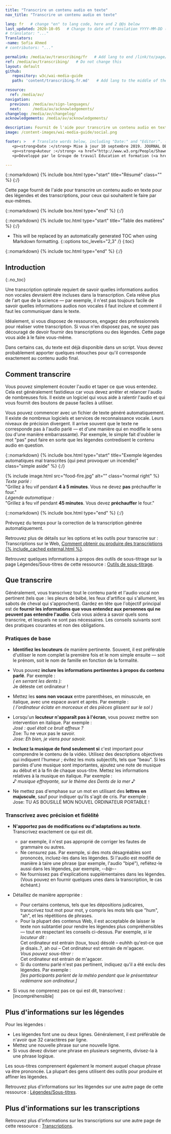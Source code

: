 ```yaml
---
title: "Transcrire un contenu audio en texte"
nav_title: "Transcrire un contenu audio en texte"

lang: fr   # change "en" to lang code, here and 2 @@s below
last_updated: 2020-10-05   # Change to date of translation YYYY-MM-DD (month in middle)
# translator: "..."
Translators:
-name: Sofia Ahmed
# contributors: "..."

permalink: /media/av/transcribing/fr   # Add lang to end /link/to/page/@@
ref: /media/av/transcribing/   # Do not change this
layout: default
github:
   repository: w3c/wai-media-guide
   path: 'content/transcribing.fr.md'   # Add lang to the middle of the filename, e.g., index.@@.md

resource:
  ref: /media/av/
navigation:
  previous: /media/av/sign-languages/
  next:     /media/av/acknowledgements/
changelog: /media/av/changelog/
acknowledgements: /media/av/acknowledgements/

description: Fournit de l'aide pour transcrire un contenu audio en texte -- pour créer des légendes et des transcriptions pour l'accessibilité des contenus multimédia audios et vidéos.
image: /content-images/wai-media-guide/social.png

footer: >   # Translate words below, including "Date:" and "Editor:". (Do not update the date.)
   <p><strong>Date :</strong> Mise à jour 10 septembre 2019. JOURNAL DES MODIFICATIONS.</p>
   <p><strong>Auteur :</strong> <a href="http://www.w3.org/People/Shawn">Shawn Lawton Henry</a>. REMERCIEMENTS : liste les contributeurs et les crédits.</p>
   <p>Développé par le Groupe de travail Éducation et formation (<a href="http://www.w3.org/WAI/EO/">EOWG</a>). Rédigé initialement dans le cadre du projet <a href="https://www.w3.org/WAI/WCAGTA/">WCAG TA</a> financé par le <abbr title="United States">U.S.</abbr> Access Board. Révisé dans le cadre du projet <a href="https://www.w3.org/WAI/expand-access/">WAI Expanding Acess</a> financé par la fondation Ford.</p>

---
```


{::nomarkdown}
{% include box.html type="start" title="Résumé" class="" %}
{:/}

Cette page fournit de l'aide pour transcrire un contenu audio en texte pour des légendes et des transcriptions, pour ceux qui souhaitent le faire par eux-mêmes.

{::nomarkdown}
{% include box.html type="end" %}
{:/}

{::nomarkdown}
{% include toc.html type="start" title="Table des matières" %}
{:/}

- This will be replaced by an automatically generated TOC when using Markdown formatting.
{::options toc_levels="2,3" /}
{:toc}

{::nomarkdown}
{% include toc.html type="end" %}
{:/}

## Introduction
{:.no_toc}

Une transcription optimale requiert de savoir quelles informations audios non vocales devraient être incluses dans la transcription. Cela relève plus de l'art que de la science — par exemple, il n'est pas toujours facile de savoir quelles informations audios non vocales il faut inclure et comment il faut les communiquer dans le texte.

Idéalement, si vous disposez de ressources, engagez des professionnels pour réaliser votre transcription. Si vous n'en disposez pas, ne soyez pas découragé de devoir fournir des transcriptions ou des légendes. Cette page vous aide à le faire vous-même.

Dans certains cas, du texte est déjà disponible dans un script. Vous devrez probablement apporter quelques retouches pour qu'il  corresponde exactement au contenu audio final.

## Comment transcrire

Vous pouvez simplement écouter l'audio et taper ce que vous entendez. Cela est généralement fastidieux car vous devez arrêter et relancer l'audio de nombreuses fois. Il existe un logiciel qui vous aide à ralentir l'audio et qui vous fournit des boutons de pause faciles à utiliser.
<!-- There are some free services online. They tend to have lower accuracy. You can purchase speech recognition software and train it to be more accurate with your voice. This may be a viable option for things like regular podcasts that usually have a single speaker. -->

Vous pouvez commencer avec un fichier de texte généré automatiquement. Il existe de nombreux logiciels et services de reconnaissance vocale. Leurs niveaux de précision divergent. Il arrive souvent que le texte ne corresponde pas à l'audio parlé — et d'une manière qui en modifie le sens (ou d'une manière embarrassante). Par exemple, le simple fait d'oublier le mot "pas" peut faire en sorte que les légendes contredisent le contenu audio en question.

{::nomarkdown}
{% include box.html type="start" title="Exemple légendes automatiques mal transcrites (qui peut provoquer un incendie)" class="simple aside"  %}
{:/}

{% include image.html src="food-fire.jpg" alt="" class="normal right" %}
  _Texte parlé :_<br>&quot;Grillez à feu vif pendant <strong>4 à 5 minutes</strong>. Vous ne devez <strong>pas</strong> préchauffer le four.&quot;<br>
  _Légende automatique :_<br>&quot;Grillez à feu vif pendant <strong>45 minutes</strong>. Vous devez <strong>préchauffer</strong> le four.&quot;

{::nomarkdown}
{% include box.html type="end" %}
{:/}

Prévoyez du temps pour la correction de la transcription générée automatiquement.

Retrouvez plus de détails sur les options et les outils pour transcrire sur : Transcriptions sur le Web, [Comment obtenir ou produire des transcriptions {% include_cached external.html %}](http://www.uiaccess.com/transcripts/transcripts_on_the_web.html#justdoit).

Retrouvez quelques informations à propos des outils de sous-titrage sur la page Légendes/Sous-titres de cette ressource : [Outils de sous-titrage](/media/av/captions/#caption-tools).

## Que transcrire

Généralement, vous transcrivez tout le contenu parlé et l'audio vocal non pertinent (tels que : les pleurs de bébé, les feux d'artifice qui s'allument, les sabots de cheval qui s'approchent). Gardez en tête que l'objectif principal est de **fournir les informations que vous entendez aux personnes qui ne peuvent pas entendre l'audio**. Cela vous aidera à savoir quels sons transcrire, et lesquels ne sont pas nécessaires. Les conseils suivants sont des pratiques courantes et non des obligations.

### Pratiques de base

* **Identifiez les locuteurs** de manière pertinente. Souvent, il est préférable d'utiliser le nom complet la première fois et le nom simple ensuite  &mdash; soit le prénom, soit le nom de famille en fonction de la formalité.

* Vous pouvez **inclure les informations pertinentes à propos du contenu parlé**. Par exemple :<br>
	<em>( en serrant les dents ):</em><br>
	Je déteste cet ordinateur !

* Mettez les **sons non vocaux** entre parenthèses, en minuscule, en italique, avec une espace avant et après. Par exemple :<br>
	 <em>( l'ordinateur éclate en morceaux et des pièces glissent sur le sol )</em>

* Lorsqu'un **locuteur n'apparaît pas à l'écran**, vous pouvez mettre son intervention en italique. Par exemple :<br>
	<em>José : quel était ce bruit affreux ?</em><br>
	Zoe: Tu ne veux pas le savoir.<br>
	<em>Jose: Eh bien, je viens pour savoir.</em>

* **Incluez la musique de fond seulement si** c'est important pour comprendre le contenu de la vidéo. Utilisez des descriptions objectives qui indiquent l'humeur ; évitez les mots subjectifs, tels que "beau". Si les paroles d'une musique sont importantes, ajoutez une note de musique au début et à la fin de chaque sous-titre. Mettez les informations relatives à la musique en italique. Par exemple :<br>
	<em>♪ musique effrayante, sur le thème des Dents de la mer ♪</em>

* Ne mettez pas d'emphase sur un mot en utilisant des **lettres en majuscule**, sauf pour indiquer qu'ils s'agit de cris. Par exemple : <br>
	Jose: TU AS BOUSILLÉ MON NOUVEL ORDINATEUR PORTABLE !

### Transcrivez avec précision et fidèlité

* **N'apportez pas de modifications ou d'adaptations au texte**. Transcrivez exactement ce qui est dit.
   * par exemple, il n'est pas approprié de corriger les fautes de grammaire ou autres.
   * Ne censurez pas. Par exemple, si des mots désagréables sont prononcés, incluez-les dans les légendes. Si l'audio est modifié de manière à taire une phrase (par exemple, l'audio "bipé"), reflétez-le aussi dans les légendes, par exemple, <em> --bip-- </em>
   * Ne fournissez pas d'explications supplémentaires dans les légendes. (Vous pouvez en fournir quelques unes dans la transcription, le cas échéant.)

* Détaillez de manière appropriée :
   * Pour certains contenus, tels que les dépositions judicaires, transcrivez tout mot pour mot, y compris les mots tels que "hum", "ah", et les répétitions de phrases.
   * Pour la plupart des contenus Web, il est acceptable de laisser le texte non subtantiel pour rendre les légendes plus compréhensibles &mdash; tout en respectant les conseils ci-dessus. Par exemple, <em>si le locuteur dit :</em><br> Cet ordinateur est entrain (toux, toux) désolé – euhhh qu'est-ce que je disais..?, ah oui – Cet ordinateur est entrain de m'agacer.<br>
<em>Vous pouvez sous-titrer :</em><br>
 Cet ordinateur est entrain de m'agacer.
   * Si du contenu parlé n'est pas pertinent, indiquez qu'il a été exclu des légendes. Par exemple :<br>
	<em>[les participants parlent de la météo pendant que le présentateur redémarre son ordinateur.]</em>

* Si vous ne comprenez pas ce qui est dit, transcrivez :<br>
[incompréhensible]

## Plus d'informations sur les légendes

Pour les légendes :

* Les légendes font une ou deux lignes. Généralement, il est préférable de n'avoir que 32 caractères par ligne.
* Mettez une nouvelle phrase sur une nouvelle ligne.
* Si vous devez diviser une phrase en plusieurs segments, divisez-la à une phrase logique.

Les sous-titres comprennent également le moment auquel chaque phrase va être prononcée. La plupart des gens utilisent des outils pour produire et affiner les légendes.

Retrouvez plus d'informations sur les légendes sur une autre page de cette ressource : [Légendes/Sous-titres](/media/av/captions/).

## Plus d'informations sur les transcriptions

Retrouvez plus d'informations sur les transcriptions sur une autre page de cette ressource : [Transcriptions](/media/av/transcripts/).
